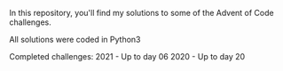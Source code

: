 In this repository, you'll find my solutions to some of the Advent of Code challenges.

All solutions were coded in Python3

Completed challenges:
2021 - Up to day 06
2020 - Up to day 20

